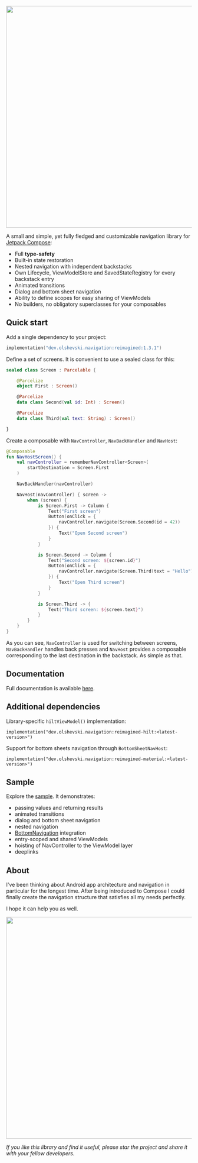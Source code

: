 <p align="center">
    <img width="600" src="https://user-images.githubusercontent.com/5606565/153590758-1591f745-be66-42f5-bd1a-3ef3c5b2453c.svg" />
</p>

A small and simple, yet fully fledged and customizable navigation library for [Jetpack Compose](https://developer.android.com/jetpack/compose):

- Full **type-safety**
- Built-in state restoration
- Nested navigation with independent backstacks
- Own Lifecycle, ViewModelStore and SavedStateRegistry for every backstack entry
- Animated transitions
- Dialog and bottom sheet navigation
- Ability to define scopes for easy sharing of ViewModels
- No builders, no obligatory superclasses for your composables

## Quick start

Add a single dependency to your project:

```kotlin
implementation("dev.olshevski.navigation:reimagined:1.3.1")
```

Define a set of screens. It is convenient to use a sealed class for this:

```kotlin
sealed class Screen : Parcelable {

    @Parcelize
    object First : Screen()

    @Parcelize
    data class Second(val id: Int) : Screen()

    @Parcelize
    data class Third(val text: String) : Screen()

}
```

Create a composable with `NavController`, `NavBackHandler` and `NavHost`:

```kotlin
@Composable
fun NavHostScreen() {
    val navController = rememberNavController<Screen>(
        startDestination = Screen.First
    )

    NavBackHandler(navController)

    NavHost(navController) { screen ->
        when (screen) {
            is Screen.First -> Column {
                Text("First screen")
                Button(onClick = {
                    navController.navigate(Screen.Second(id = 42))
                }) {
                    Text("Open Second screen")
                }
            }

            is Screen.Second -> Column {
                Text("Second screen: ${screen.id}")
                Button(onClick = {
                    navController.navigate(Screen.Third(text = "Hello"))
                }) {
                    Text("Open Third screen")
                }
            }

            is Screen.Third -> {
                Text("Third screen: ${screen.text}")
            }
        }
    }
}
```

As you can see, `NavController` is used for switching between screens, `NavBackHandler` handles back presses and `NavHost` provides a composable corresponding to the last destination in the backstack. As simple as that.

## Documentation

Full documentation is available [here](https://olshevski.github.io/compose-navigation-reimagined).

## Additional dependencies

Library-specific `hiltViewModel()` implementation:

```koltin
implementation("dev.olshevski.navigation:reimagined-hilt:<latest-version>")
```

Support for bottom sheets navigation through `BottomSheetNavHost`:

```koltin
implementation("dev.olshevski.navigation:reimagined-material:<latest-version>")
```

## Sample

Explore the [sample](https://github.com/olshevski/compose-navigation-reimagined/tree/main/sample). It demonstrates:

- passing values and returning results
- animated transitions
- dialog and bottom sheet navigation
- nested navigation
- [BottomNavigation](https://developer.android.com/reference/kotlin/androidx/compose/material/package-summary#BottomNavigation(androidx.compose.ui.Modifier,androidx.compose.ui.graphics.Color,androidx.compose.ui.graphics.Color,androidx.compose.ui.unit.Dp,kotlin.Function1)) integration
- entry-scoped and shared ViewModels
- hoisting of NavController to the ViewModel layer
- deeplinks

## About

I've been thinking about Android app architecture and navigation in particular for the longest time. After being introduced to Compose I could finally create the navigation structure that satisfies all my needs perfectly.

I hope it can help you as well.

<p align="center">
    <img width="600" src="https://user-images.githubusercontent.com/5606565/153843642-7eb6252f-cabc-4f80-9377-4c66567c98a4.svg" />
</p>

*If you like this library and find it useful, please star the project and share it with your fellow developers.*
